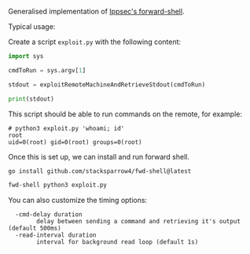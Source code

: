 Generalised implementation of [Ippsec's forward-shell](https://github.com/IppSec/forward-shell/tree/master).

Typical usage:

Create a script `exploit.py` with the following content:

```python
import sys

cmdToRun = sys.argv[1]

stdout = exploitRemoteMachineAndRetrieveStdout(cmdToRun)

print(stdout)
```

This script should be able to run commands on the remote, for example:

```
# python3 exploit.py 'whoami; id'
root
uid=0(root) gid=0(root) groups=0(root)
```

Once this is set up, we can install and run forward shell.

```bash
go install github.com/stacksparrow4/fwd-shell@latest
```

```bash
fwd-shell python3 exploit.py
```

You can also customize the timing options:

```
  -cmd-delay duration
        delay between sending a command and retrieving it's output (default 500ms)
  -read-interval duration
        interval for background read loop (default 1s)
```
